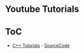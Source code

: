 Youtube Tutorials
=====

# ToC
* [C++ Tutorials](https://www.youtube.com/playlist?list=PLIejtn7umygnrD6e5fEQZUeWHkYpI8RD4) - [SourceCode](https://github.com/Naxmeify/YouTube/tree/master/CPP)
